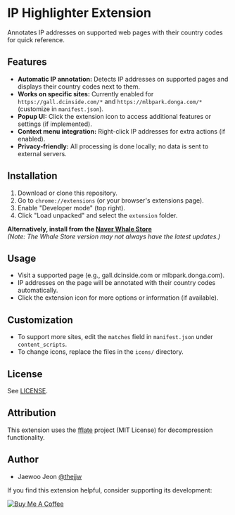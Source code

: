 
# IP Highlighter Extension

Annotates IP addresses on supported web pages with their country codes for quick reference.

## Features

- **Automatic IP annotation:** Detects IP addresses on supported pages and displays their country codes next to them.
- **Works on specific sites:** Currently enabled for `https://gall.dcinside.com/*` and `https://mlbpark.donga.com/*` (customize in `manifest.json`).
- **Popup UI:** Click the extension icon to access additional features or settings (if implemented).
- **Context menu integration:** Right-click IP addresses for extra actions (if enabled).
- **Privacy-friendly:** All processing is done locally; no data is sent to external servers.

## Installation

1. Download or clone this repository.
2. Go to `chrome://extensions` (or your browser's extensions page).
3. Enable "Developer mode" (top right).
4. Click "Load unpacked" and select the `extension` folder.

**Alternatively, install from the [Naver Whale Store](https://store.whale.naver.com/detail/oimkdokokdnhpmoplhgcgcdmpkafncij)**  
_(Note: The Whale Store version may not always have the latest updates.)_

## Usage

- Visit a supported page (e.g., gall.dcinside.com or mlbpark.donga.com).
- IP addresses on the page will be annotated with their country codes automatically.
- Click the extension icon for more options or information (if available).

## Customization

- To support more sites, edit the `matches` field in `manifest.json` under `content_scripts`.
- To change icons, replace the files in the `icons/` directory.

## License
See [LICENSE](LICENSE).

## Attribution

This extension uses the [fflate](https://github.com/101arrowz/fflate) project (MIT License) for decompression functionality.

## Author
- Jaewoo Jeon [@thejjw](https://github.com/thejjw)

If you find this extension helpful, consider supporting its development:

[![Buy Me A Coffee](https://cdn.buymeacoffee.com/buttons/default-yellow.png)](https://www.buymeacoffee.com/jwjeon)
